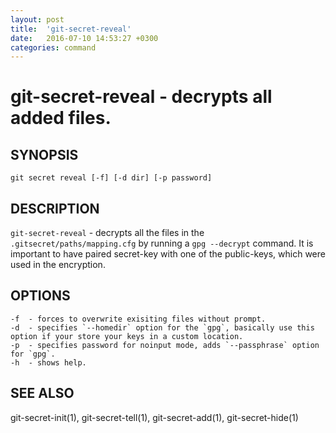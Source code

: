 ```yaml
---
layout: post
title:  'git-secret-reveal'
date:   2016-07-10 14:53:27 +0300
categories: command
---
```

git-secret-reveal - decrypts all added files.
=============================================

## SYNOPSIS

    git secret reveal [-f] [-d dir] [-p password]


## DESCRIPTION
`git-secret-reveal` - decrypts all the files in the `.gitsecret/paths/mapping.cfg` by running a `gpg --decrypt` command. It is important to have paired secret-key with one of the public-keys, which were used in the encryption.


## OPTIONS

    -f  - forces to overwrite exisiting files without prompt.
    -d  - specifies `--homedir` option for the `gpg`, basically use this option if your store your keys in a custom location.
    -p  - specifies password for noinput mode, adds `--passphrase` option for `gpg`.
    -h  - shows help.


## SEE ALSO

git-secret-init(1), git-secret-tell(1), git-secret-add(1), git-secret-hide(1)
